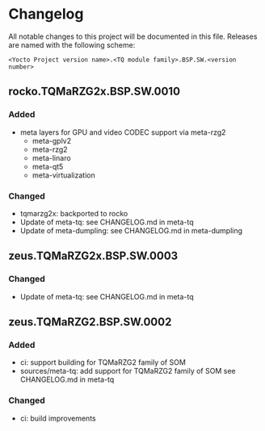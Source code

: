 # Changelog

All notable changes to this project will be documented in this file.
Releases are named with the following scheme:

`<Yocto Project version name>.<TQ module family>.BSP.SW.<version number>`

## rocko.TQMaRZG2x.BSP.SW.0010

### Added

* meta layers for GPU and video CODEC support via meta-rzg2
  * meta-gplv2
  * meta-rzg2
  * meta-linaro
  * meta-qt5
  * meta-virtualization

### Changed

* tqmarzg2x: backported to rocko
* Update of meta-tq: see CHANGELOG.md in meta-tq
* Update of meta-dumpling: see CHANGELOG.md in meta-dumpling

## zeus.TQMaRZG2x.BSP.SW.0003

### Changed

* Update of meta-tq: see CHANGELOG.md in meta-tq

## zeus.TQMaRZG2.BSP.SW.0002

### Added

* ci: support building for TQMaRZG2 family of SOM
* sources/meta-tq: add support for TQMaRZG2 family of SOM
  see CHANGELOG.md in meta-tq

### Changed

* ci: build improvements

